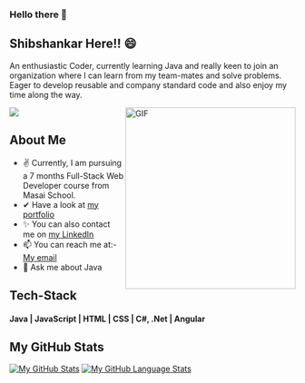 ### Hello there 👋
## Shibshankar Here!! 😄
An enthusiastic Coder, currently learning Java and really keen to join an organization where I can learn from my team-mates and solve problems. Eager to develop reusable
and company standard code and also enjoy my time along the way.

 <img align="right" alt="GIF" src="https://media.giphy.com/media/u2pmTWUi0MXjyrMaVj/giphy.gif" width="300" height="320" />

![](https://visitor-badge.glitch.me/badge?page_id=shibshankar01.shibshankar01)

## About Me
- ✌ Currently, I am pursuing a 7 months Full-Stack Web Developer course from Masai School.
- ✔ Have a look at [my portfolio](https://shibshankar01.github.io/) 
- ✨ You can also contact me on [my LinkedIn](https://www.linkedin.com/in/shibshankar-padhy-98952b1b7/)
- 📫 You can reach me at:- [My email](shivapadhy547@gmail.com)
- 💬 Ask me about Java

## Tech-Stack
#### Java | JavaScript | HTML | CSS | C#, .Net | Angular


## My GitHub Stats
[![My GitHub Stats](https://github-readme-stats.vercel.app/api/?username=Shibshankar01&count_private=true&theme=tokyonight&showicons=true)]()
[![My GitHub Language Stats](https://github-readme-stats.vercel.app/api/top-langs/?username=Shibshankar01&langs_count=5&theme=tokyonight)]()


<!--
**Shibshankar01/Shibshankar01** is a ✨ _special_ ✨ repository because its `README.md` (this file) appears on your GitHub profile.

Here are some ideas to get you started:

- 🔭 I’m currently working on Java
- 🌱 I’m currently learning ...
- 👯 I’m looking to collaborate on ...
- 🤔 I’m looking for help with ...
- 💬 Ask me about ...
- 📫 How to reach me: ...
- 😄 Pronouns: ...
- ⚡ Fun fact: ...
-->
